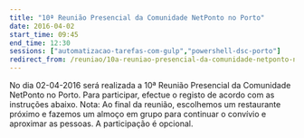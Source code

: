 ```yaml
---
title: "10ª Reunião Presencial da Comunidade NetPonto no Porto"
date: 2016-04-02
start_time: 09:45
end_time: 12:30
sessions: ["automatizacao-tarefas-com-gulp","powershell-dsc-porto"]
redirect_from: /reuniao/10a-reuniao-presencial-da-comunidade-netponto-no-porto/
---
```

No dia 02-04-2016 será realizada a 10ª Reunião Presencial da Comunidade NetPonto no Porto. Para participar, efectue o registo de acordo com as instruções abaixo.
Nota: Ao final da reunião, escolhemos um restaurante próximo e fazemos um almoço em grupo para continuar o convívio e aproximar as pessoas. A participação é opcional.